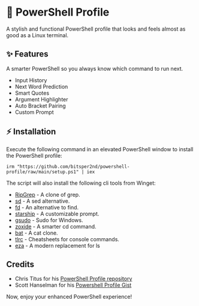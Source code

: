 # 🚀 PowerShell Profile

A stylish and functional PowerShell profile that looks and feels almost as good as a Linux terminal.

## ✨ Features

A smarter PowerShell so you always know which command to run next.

- Input History
- Next Word Prediction
- Smart Quotes
- Argument Highlighter
- Auto Bracket Pairing
- Custom Prompt

## ⚡ Installation

Execute the following command in an elevated PowerShell window to install the PowerShell profile:

```
irm "https://github.com/bitsper2nd/powershell-profile/raw/main/setup.ps1" | iex
```

The script will also install the following cli tools from Winget:
- [RipGrep](https://github.com/BurntSushi/ripgrep) - A clone of grep.
- [sd](https://github.com/chmln/sd) - A sed alternative.
- [fd](https://github.com/sharkdp/fd) - An alternative to find.
- [starship](https://github.com/starship/starship) - A customizable prompt.
- [gsudo](https://github.com/gerardog/gsudo) - Sudo for Windows.
- [zoxide](https://github.com/ajeetdsouza/zoxide) - A smarter cd command.
- [bat](https://github.com/sharkdp/bat) - A cat clone.
- [tlrc](https://github.com/tldr-pages/tlrc) - Cheatsheets for console commands.
- [eza](https://github.com/eza-community/eza) - A modern replacement for ls

## Credits

- Chris Titus for his [PowerShell Profile repository](https://github.com/ChrisTitusTech/powershell-profile)
- Scott Hanselman for his [Powershell Profile Gist](https://gist.github.com/shanselman/25f5550ad186189e0e68916c6d7f44c3)

Now, enjoy your enhanced PowerShell experience!
